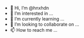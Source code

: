 - 👋 Hi, I’m @hnxhdn
- 👀 I’m interested in ...
- 🌱 I’m currently learning ...
- 💞️ I’m looking to collaborate on ...
- 📫 How to reach me ...

<!---
hnxhdn/hnxhdn is a ✨ special ✨ repository because its `README.md` (this file) appears on your GitHub profile.
You can click the Preview link to take a look at your changes.
--->
